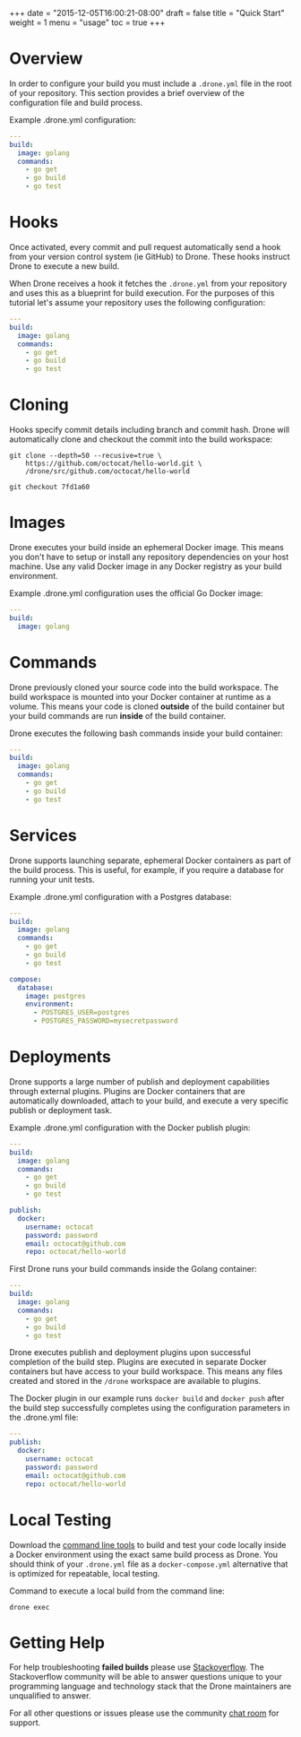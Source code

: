 +++
date = "2015-12-05T16:00:21-08:00"
draft = false
title = "Quick Start"
weight = 1
menu = "usage"
toc = true
+++

# Overview

In order to configure your build you must include a `.drone.yml` file in the root of your repository. This section provides a brief overview of the configuration file and build process.

Example .drone.yml configuration:

```yaml
---
build:
  image: golang
  commands:
    - go get
    - go build
    - go test
```

# Hooks

Once activated, every commit and pull request automatically send a hook from your version control system (ie GitHub) to Drone. These hooks instruct Drone to execute a new build.

When Drone receives a hook it fetches the `.drone.yml` from your repository and uses this as a blueprint for build execution. For the purposes of this tutorial let's assume your repository uses the following configuration:

```yaml
---
build:
  image: golang
  commands:
    - go get
    - go build
    - go test
```

# Cloning

Hooks specify commit details including branch and commit hash. Drone will automatically clone and checkout the commit into the build workspace:

```
git clone --depth=50 --recusive=true \
    https://github.com/octocat/hello-world.git \
    /drone/src/github.com/octocat/hello-world

git checkout 7fd1a60
```

# Images

Drone executes your build inside an ephemeral Docker image. This means you don't have to setup or install any repository dependencies on your host machine. Use any valid Docker image in any Docker registry as your build environment.

Example .drone.yml configuration uses the official Go Docker image:

```yaml
---
build:
  image: golang
```

# Commands

Drone previously cloned your source code into the build workspace. The build workspace is mounted into your Docker container at runtime as a volume. This means your code is cloned **outside** of the build container but your build commands are run **inside** of the build container.

Drone executes the following bash commands inside your build container:

```yaml
---
build:
  image: golang
  commands:
    - go get
    - go build
    - go test
```

# Services

Drone supports launching separate, ephemeral Docker containers as part of the build process. This is useful, for example, if you require a database for running your unit tests.

Example .drone.yml configuration with a Postgres database:

```yaml
---
build:
  image: golang
  commands:
    - go get
    - go build
    - go test

compose:
  database:
    image: postgres
    environment:
      - POSTGRES_USER=postgres
      - POSTGRES_PASSWORD=mysecretpassword
```

# Deployments

Drone supports a large number of publish and deployment capabilities through external plugins. Plugins are Docker containers that are automatically downloaded, attach to your build, and execute a very specific publish or deployment task.

Example .drone.yml configuration with the Docker publish plugin:

```yaml
---
build:
  image: golang
  commands:
    - go get
    - go build
    - go test

publish:
  docker:
    username: octocat
    password: password
    email: octocat@github.com
    repo: octocat/hello-world
```

First Drone runs your build commands inside the Golang container:

```yaml
---
build:
  image: golang
  commands:
    - go get
    - go build
    - go test
```

Drone executes publish and deployment plugins upon successful completion of the build step. Plugins are executed in separate Docker containers but have access to your build workspace. This means any files created and stored in the `/drone` workspace are available to plugins.

The Docker plugin in our example runs `docker build` and `docker push` after the build step successfully completes using the configuration parameters in the .drone.yml file:

```yaml
---
publish:
  docker:
    username: octocat
    password: password
    email: octocat@github.com
    repo: octocat/hello-world
```

# Local Testing

Download the [command line tools](/devs/cli) to build and test your code locally inside a Docker environment using the exact same build process as Drone. You should think of your `.drone.yml` file as a `docker-compose.yml` alternative that is optimized for repeatable, local testing.

Command to execute a local build from the command line:

```
drone exec
```

# Getting Help

For help troubleshooting **failed builds** please use [Stackoverflow](https://stackoverflow.com). The Stackoverflow community will be able to answer questions unique to your programming language and technology stack that the Drone maintainers are unqualified to answer.

For all other questions or issues please use the community [chat room](https://gitter.im/drone/drone) for support.
